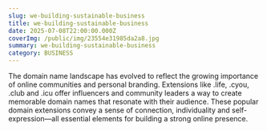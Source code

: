```yaml
---
slug: we-building-sustainable-business
title: we-building-sustainable-business
date: 2025-07-08T22:00:00.000Z
coverImg: /public/img/23554e31985da2a8.jpg
summary: we-building-sustainable-business
category: BUSINESS
---
```


The domain name landscape has evolved to reflect the growing importance of online communities and personal branding. Extensions like .life, .cyou, .club and .icu offer influencers and community leaders a way to create memorable domain names that resonate with their audience. These popular domain extensions convey a sense of connection, individuality and self-expression—all essential elements for building a strong online presence.
